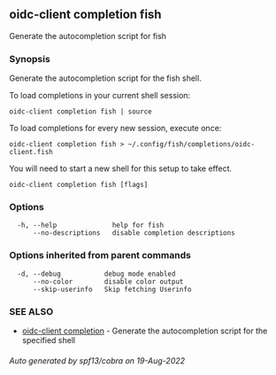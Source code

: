 ## oidc-client completion fish

Generate the autocompletion script for fish

### Synopsis

Generate the autocompletion script for the fish shell.

To load completions in your current shell session:

	oidc-client completion fish | source

To load completions for every new session, execute once:

	oidc-client completion fish > ~/.config/fish/completions/oidc-client.fish

You will need to start a new shell for this setup to take effect.


```
oidc-client completion fish [flags]
```

### Options

```
  -h, --help              help for fish
      --no-descriptions   disable completion descriptions
```

### Options inherited from parent commands

```
  -d, --debug           debug mode enabled
      --no-color        disable color output
      --skip-userinfo   Skip fetching Userinfo
```

### SEE ALSO

* [oidc-client completion](oidc-client_completion.md)	 - Generate the autocompletion script for the specified shell

###### Auto generated by spf13/cobra on 19-Aug-2022
